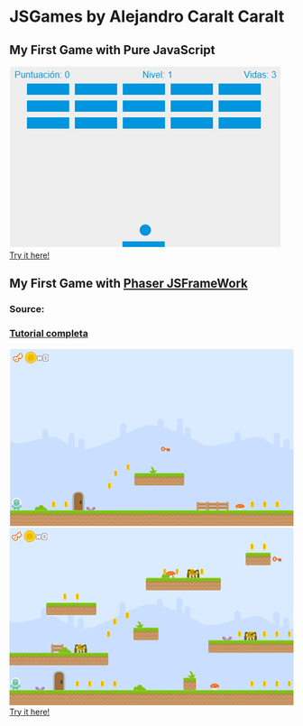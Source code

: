 # JSGames by Alejandro Caralt Caralt
## My First Game with Pure JavaScript
<img src="img/paddle.png" >
<a href="https://losmonitores.000webhostapp.com/MiPrimerJuegoJS/index.html" > Try it here! </a>

## My First Game with <a href="https://Phaser.io"> Phaser JSFrameWork</a>
### Source:
### <a href="https://mozdevs.github.io/html5-games-workshop/en/guides/platformer/start-here/" >Tutorial completa</a>
<img src="img/lvl0-Phaser.png" >
<img src="img/lvl1-Phaser.png" >
<a href="https://losmonitores.000webhostapp.com/MiPrimerJuegoPhaser/index.html" > Try it here! </a>

